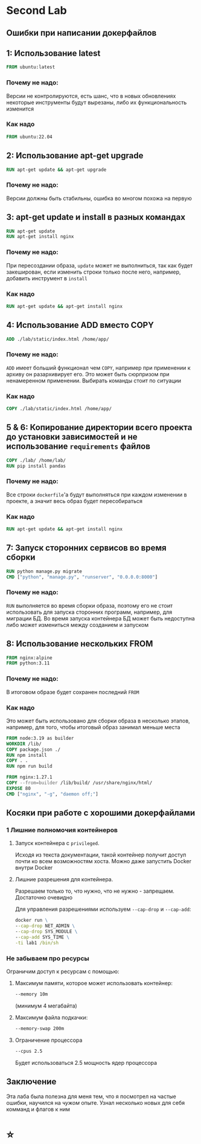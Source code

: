 # Second Lab

## Ошибки при написании докерфайлов

## 1: Использование latest
```dockerfile
FROM ubuntu:latest
```
### Почему не надо:
Версии не контролируются, есть шанс, что в новых обновлениях некоторые инструменты будут вырезаны, либо их функциональность изменится
### Как надо
```dockerfile
FROM ubuntu:22.04
```

## 2: Использование apt-get upgrade
```dockerfile
RUN apt-get update && apt-get upgrade
```
### Почему не надо:
Версии должны быть стабильны, ошибка во многом похожа на первую


## 3: apt-get update и install в разных командах
```dockerfile
RUN apt-get update
RUN apt-get install nginx
```

### Почему не надо:
При пересоздании образа, `update` может не выполниться, так как будет закеширован, если изменить строки только после него, например, добавить инструмент в `install`

### Как надо
```dockerfile
RUN apt-get update && apt-get install nginx
```


## 4: Использование ADD вместо COPY
```dockerfile
ADD ./lab/static/index.html /home/app/
```

### Почему не надо:
`ADD` имеет больший функционал чем `COPY`, например при применении к архиву он разархивирует его. Это может быть сюрпризом при ненамеренном применении.
Выбирать команды стоит по ситуации

### Как надо
```dockerfile
COPY ./lab/static/index.html /home/app/
```


## 5 & 6: Копирование директории всего проекта до установки зависимостей и не использование `requirements` файлов
```dockerfile
COPY ./lab/ /home/lab/
RUN pip install pandas
```

### Почему не надо:
Все строки `dockerfile`'a будут выполняться при каждом изменении в проекте, а значит весь образ будет пересобираться 

### Как надо
```dockerfile
RUN apt-get update && apt-get install nginx
```


## 7: Запуск сторонних сервисов во время сборки
```dockerfile
RUN python manage.py migrate
CMD ["python", "manage.py", "runserver", "0.0.0.0:8000"]
```

### Почему не надо:
`RUN` выполняется во время сборки образа, поэтому его не стоит использовать для запуска сторонних программ, например, для миграции БД. Во время запуска контейнера БД может быть недоступна либо может измениться между созданием и запуском


## 8: Использование нескольких FROM
```dockerfile
FROM nginx:alpine
FROM python:3.11
```

### Почему не надо:
В итоговом образе будет сохранен последний `FROM`
### Как надо
Это может быть использовано для сборки образа в несколько этапов, например, для того, чтобы итоговый образ занимал меньше места

```dockerfile
FROM node:3.19 as builder
WORKDIR /lib/
COPY package.json ./
RUN npm install
COPY . .
RUN npm run build

FROM nginx:1.27.1
COPY --from=builder /lib/build/ /usr/share/nginx/html/
EXPOSE 80
CMD ["nginx", "-g", "daemon off;"]
```



## Косяки при работе с хорошими докерфайлами

### 1 Лишние полномочия контейнеров
1) Запуск контейнера с `privileged`.

    Исходя из текста документации, такой контейнер получит доступ почти ко всем возможностям хоста. Можно даже запустить Docker внутри Docker

2) Лишние разрешения для контейнера.
    
    Разрешаем только то, что нужно, что не нужно - запрещаем. Достаточно очевидно
    
    Для управления разрешениями используем `--cap-drop` и `--cap-add`:
    ```cmd
    docker run \
    --cap-drop NET_ADMIN \
    --cap-drop SYS_MODULE \
    --cap-add SYS_TIME \
    -ti lab1 /bin/sh
    ```


### Не забываем про ресурсы


Ограничим доступ к ресурсам с помощью:

1) Максимум памяти, которое может использовать контейнер:
    ```cmd
    --memory 10m
    ```
    (минимум 4 мегабайта)

2)  Максимум файла подкачки:
    ```cmd
    --memory-swap 200m
    ```

3) Ограничение процессора
    ```cmd
    --cpus 2.5
    ```
    Будет использоваться 2.5 мощность ядер процессора


## Заключение
Эта лаба была полезна для меня тем, что я посмотрел на частые ошибки, научился на *чужом* опыте. Узнал несколько новых для себя комманд и флагов к ним



# ⭐

